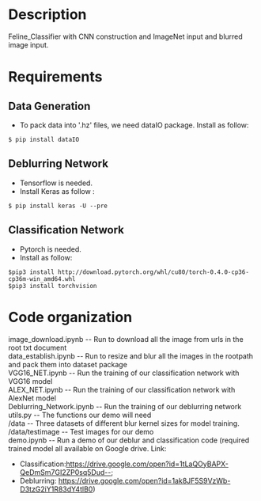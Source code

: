 # Description

Feline_Classifier with CNN construction and ImageNet input and blurred image input.

# Requirements
## Data Generation

* To pack data into '.hz' files, we need dataIO package. Install as follow:
```
$ pip install dataIO
```
## Deblurring Network

* Tensorflow is needed.<br>
* Install Keras as follow :<br>
```
$ pip install keras -U --pre
```
## Classification Network
* Pytorch is needed.<br>
* Install as follow:
```
$pip3 install http://download.pytorch.org/whl/cu80/torch-0.4.0-cp36-cp36m-win_amd64.whl 
$pip3 install torchvision
```
# Code organization
image_download.ipynb       --  Run to download all the image from urls in the root txt document<br>
data_establish.ipynb       --  Run to resize and blur all the images in the rootpath and pack them into dataset package<br>
VGG16_NET.ipynb            --  Run the training of our classification network with VGG16 model<br>
ALEX_NET.ipynb             --  Run the training of our classification network with AlexNet model<br>
Deblurring_Network.ipynb   --  Run the training of our deblurring network<br>
utils.py                   --  The functions our demo will need<br>
/data                      --  Three datasets of different blur kernel sizes for model training.<br>
/data/testimage            --  Test images for our demo<br>
demo.ipynb                 --  Run a demo of our deblur and classification code (required trained model all available on Google drive. Link:<br> 
* Classification:https://drive.google.com/open?id=1tLaQOyBAPX-QeDmSm7GI2ZP0sq5Dud--; 
* Deblurring: https://drive.google.com/open?id=1ak8JF5S9VzWb-D3tzG2iY1R83dY4tlB0)<br>
